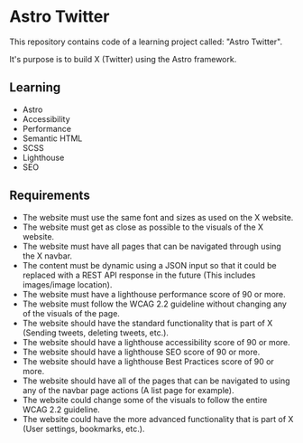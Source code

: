 # Astro Twitter

This repository contains code of a learning project called: "Astro Twitter".

It's purpose is to build X (Twitter) using the Astro framework.

## Learning

- Astro
- Accessibility
- Performance
- Semantic HTML
- SCSS
- Lighthouse
- SEO

## Requirements

- The website must use the same font and sizes as used on the X website.
- The website must get as close as possible to the visuals of the X website.
- The website must have all pages that can be navigated through using the X navbar.
- The content must be dynamic using a JSON input so that it could be replaced with a REST API response in the future (This includes images/image location).
- The website must have a lighthouse performance score of 90 or more.
- The website must follow the WCAG 2.2 guideline without changing any of the visuals of the page.
- The website should have the standard functionality that is part of X (Sending tweets, deleting tweets, etc.).
- The website should have a lighthouse accessibility score of 90 or more.
- The website should have a lighthouse SEO score of 90 or more.
- The website should have a lighthouse Best Practices score of 90 or more.
- The website should have all of the pages that can be navigated to using any of the navbar page actions (A list page for example).
- The website could change some of the visuals to follow the entire WCAG 2.2 guideline.
- The website could have the more advanced functionality that is part of X (User settings, bookmarks, etc.).
